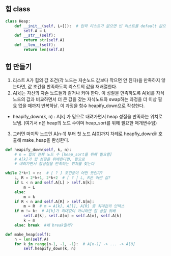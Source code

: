 ## 힙 class

```py
class Heap:
    def __init__(self, L=[]):  # 입력 리스트가 없으면 빈 리스트를 default 값으로 지정
        self.A = L
    def __str__(self):
        return str(self.A)
    def __len__(self):
        return len(self.A)
```

## 힙 만들기

1. 리스트 A가 힙의 값 조건(각 노드는 자손노드 값보다 작으면 안 된다)을 만족하지 않는다면, 값 조건을 만족하도록 리스트의 값을 재배열한다.
2. A[k]는 자신의 자손 노드들과 같거나 커야 한다. 이 성질을 만족하도록 A[k]를 자식노드의 값과 비교하면서 더 큰 값을 갖는 자식노드와 swap하는 과정을 더 이상 필요 없을 때까지 반복하낟. 이 과정을 함수 heapify_down으로 작성한다.
  * heapify_down(k, n) : A[k] 가 밑으로 내려가면서 heap 성질을 만족하는 위치로 보냄. (여기서 n은 heap의 노드 수이며 heap_sort를 위해 필요한 매개변수임)
3. 그러면 마지막 노드인 A[n-1] 부터 첫 노드 A[0]까지 차례로 heapfiy_down을 호출해 make_heap을 완성한다.

```py
def heapify_down(self, k, n):
    # n = 힙의 전체 노드 수 [heap_sort를 위해 필요함]
    # A[k]가 힙 성질을 위배한다면, 밑으로
    # 내려가면서 힙성질을 만족하는 위치를 찾는다

while 2*k+1 < n:  # [ ? ] 조건문이 어떤 뜻인가?
    L, R = 2*k+1, 2*k+2  # [ ? ] L, R은 어떤 값?
    if L < n and self.A[L] > self.A[k]:
        m = L
    else:
        m = k
    if R < n and self.A[R] > self.A[m]:
        m = R  # m = A[k], A[l], A[R] 중 최대값의 인덱스
    if m != k:  # A[k]가 최대값이 아니라면 힙 성질 위배
        self.A[k], self.A[m] = self.A[m], self.A[k]
        k = m
    else: break  #왜 break할까?

def make_heap(self):
    n = len(self.A)
    for k in range(n-1, -1, -1):  # A[n-1] -> ... -> A[0]
        self.heapify_down(k, n)
```

